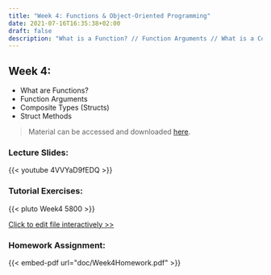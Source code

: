 ```yaml
---
title: "Week 4: Functions & Object-Oriented Programming"
date: 2021-07-16T16:35:38+02:00
draft: false
description: "What is a Function? // Function Arguments // What is a Composite Type (Struct)? // *Struct* Methods"
---
```


## Week 4:

* What are Functions?
* Function Arguments
* Composite Types (Structs)
* Struct Methods

> Material can be accessed and downloaded [here](https://github.com/MattWillFlood/Introduction-to-Computer-Programming-in-Julia/tree/main/Week%204).

### Lecture Slides:
{{< youtube 4VVYaD9fEDQ >}}

### Tutorial Exercises:
{{< pluto Week4 5800 >}}

[Click to edit file interactively >>](Week4.html)

### Homework Assignment:
{{< embed-pdf url="doc/Week4Homework.pdf" >}}

